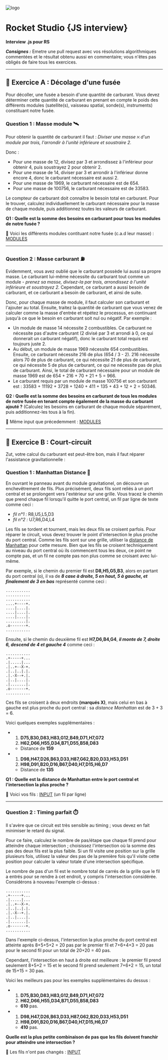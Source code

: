 ![logo](https://www.rocketstud.io/img/logos/logo4.png)

# Rocket Studio {JS interview}
**Interview .js pour RS**

***Consignes :*** Emetre une pull request avec vos résolutions algorithmiques commentées et le résultat obtenu aussi en commentaire; vous n'êtes pas obligés de faire tous les exercices. 

---

## 🚀 Exercice A : Décolage d'une fusée 



Pour décoller, une fusée a besoin d'une quantité de carburant. 
Vous devez déterminer cette quantité de carburant en prenant en compte le poids des différents modules (satellite(s), vaisseau spatial, sonde(s), instruments) constituant notre fusée.

### Question 1 : Masse module 🛰️ 

Pour obtenir la quantité de carburant il faut : 
*Diviser une masse ℵ d'un module par trois, l'arrondir à l'unité inférieure et soustraire 2.*

Donc :

- Pour une masse de 12, divisez par 3 et arrondissez à l'inférieur pour obtenir 4, puis soustrayez 2 pour obtenir 2.
- Pour une masse de 14, diviser par 3 et arrondir à l'inférieur donne encore 4, donc le carburant nécessaire est aussi 2.
- Pour une masse de 1969, le carburant nécessaire est de 654.
- Pour une masse de 100756, le carburant nécessaire est de 33583.

Le compteur de carburant doit connaître le besoin total en carburant. Pour le trouver, calculez individuellement le carburant nécessaire pour la masse de chaque module, puis additionnez toutes les valeurs de carburant.

**Q1 : Quelle est la somme des besoins en carburant pour tous les modules de notre fusée ?**

📎 Voici les différents modules contituant notre fusée (c.a.d leur masse) : [MODULES](https://github.com/7antra/Rocket.studio-ITW/blob/master/A_liste-module.txt)

---

### Question 2 : Masse carburant ⛽ 

Evidemment, vous avez oublié que le carburant possède lui aussi sa propre masse. 
Le carburant lui-même nécessite du carburant tout comme un module - *prenez sa masse, divisez-la par trois, arrondissez à l'unité inférieure et soustrayez 2.* Cependant, ce carburant a aussi besoin de carburant, et ce carburant a besoin de carburant, et ainsi de suite. 

Donc, pour chaque masse de module, il faut calculer son carburant et l'ajouter au total. Ensuite, traitez la quantité de carburant que vous venez de calculer comme la masse d'entrée et répétez le processus, en continuant jusqu'à ce que le besoin en carburant soit nul ou négatif. Par exemple :

- Un module de masse 14 nécessite 2 combustibles. Ce carburant ne nécessite pas d'autre carburant (2 divisé par 3 et arrondi à 0, ce qui donnerait un carburant négatif), donc le carburant total requis est toujours juste 2.
- Au début, un module de masse 1969 nécessite 654 combustibles. Ensuite, ce carburant nécessite 216 de plus (654 / 3 - 2). 216 nécessite alors 70 de plus de carburant, ce qui nécessite 21 de plus de carburant, ce qui nécessite 5 de plus de carburant, ce qui ne nécessite pas de plus de carburant. Ainsi, le total de carburant nécessaire pour un module de masse 1969 est de 654 + 216 + 70 + 21 + 5 = 966.
- Le carburant requis par un module de masse 100756 et son carburant est : 33583 + 11192 + 3728 + 1240 + 411 + 135 + 43 + 12 + 2 = 50346.

**Q2 : Quelle est la somme des besoins en carburant de tous les modules de notre fusée en tenant compte également de la masse du carburant ajouté ?** (Calculez les besoins en carburant de chaque module séparément, puis additionnez-les tous à la fin).

📎 Même input que précedemment : [MODULES](https://github.com/7antra/Rocket.studio-ITW/blob/master/A_liste-module.txt)

---

## 🧬 Exercice B : Court-circuit

Zut, votre calcul du carburant est peut-être bon, mais il faut réparer l'assistance gravitationnelle : 

### Question 1 : Manhattan Distance 📐 

En ouvrant le panneau avant du module gravitationel, on découvre un enchevêtrement de fils. Plus précisément, deux fils sont reliés à un port central et se prolongent vers l'extérieur sur une grille. Vous tracez le chemin que prend chaque fil lorsqu'il quitte le port central, un fil par ligne de texte comme ceci : 

- *fil n°1 :* R8,U5,L5,D3
- *fil n°2 :* U7,R6,D4,L4

Les fils se tordent et tournent, mais les deux fils se croisent parfois. Pour réparer le circuit, vous devez trouver le point d'intersection le plus proche du port central. Comme les fils sont sur une grille, utiliser la [distance de Manhattan](https://fr.wikipedia.org/wiki/Distance_de_Manhattan) pour cette mesure. Bien que les fils se croisent techniquement au niveau du port central où ils commencent tous les deux, ce point ne compte pas, et un fil ne compte pas non plus comme se croisant avec lui-même.

Par exemple, si le chemin du premier fil est **D8,H5,G5,B3**, alors en partant du port central (o), il va de ***8 case à droite, 5 en haut, 5 à gauche, et finalement de 3 en bas*** représenté comme ceci : 

```
...........
...........
...........
....+----+.
....|....|.
....|....|.
....|....|.
.........|.
.o-------+.
...........
```


Ensuite, si le chemin du deuxième fil est **H7,D6,B4,G4**, ***il monte de 7, droite 6, descend de 4 et gauche 4*** comme ceci :

```
...........
.+-----+...
.|.....|...
.|..+--X-+.
.|..|..|.|.
.|.-X--+.|.
.|..|....|.
.|.......|.
.o-------+.
...........
```

Ces fils se croisent à deux endroits **(marqués X)**, mais celui en bas à gauche est plus proche du port central : sa *distance Manhattan* est de 3 + 3 = 6.

Voici quelques exemples supplémentaires :

- 1. **D75,B30,D83,H83,G12,B49,D71,H7,G72**
  2. **H62,D66,H55,D34,B71,D55,B58,D83** 
  - Distance de **159**
- 1. **D98,H47,D26,B63,D33,H87,G62,B20,D33,H53,D51**
  2. **H98,D91,B20,D16,B67,D40,H7,D15,H6,D7**
  - Distance de **135**
  
  
**Q1 : Quelle est la distance de Manhattan entre le port central et l'intersection la plus proche ?** 
  
📎 Voici vos fils : [INPUT](https://github.com/7antra/Rocket.studio-ITW/blob/master/B_input-fils.txt) (un fil par ligne)

---

### Question 2 : Timing parfait ⏱️

Il s'avère que ce circuit est très sensible au timing ; vous devez en fait minimiser le retard du signal.

Pour ce faire, calculez le nombre de pas/étape que chaque fil prend pour atteindre chaque intersection ; choisissez l'intersection où la somme des pas des deux fils est la plus faible. Si un fil visite une position sur la grille plusieurs fois, utilisez la valeur des pas de la première fois qu'il visite cette position pour calculer la valeur totale d'une intersection spécifique.

Le nombre de pas d'un fil est le nombre total de carrés de la grille que le fil a entrés pour se rendre à cet endroit, y compris l'intersection considérée. Considérons à nouveau l'exemple ci-dessus :

```
...........
.+-----+...
.|.....|...
.|..+--X-+.
.|..|..|.|.
.|.-X--+.|.
.|..|....|.
.|.......|.
.o-------+.
...........
```

Dans l'exemple ci-dessus, l'intersection la plus proche du port central est atteinte après 8+5+5+2 = 20 pas par le premier fil et 7+6+4+3 = 20 pas pour le second fil pour un total de 20+20 = 40 pas.

Cependant, l'intersection en haut à droite est meilleure : le premier fil prend seulement 8+5+2 = 15 et le second fil prend seulement 7+6+2 = 15, un total de 15+15 = 30 pas.

Voici les meilleurs pas pour les exemples supplémentaires du dessus :

- 1. **D75,B30,D83,H83,G12,B49,D71,H7,G72**
  2. **H62,D66,H55,D34,B71,D55,B58,D83** 
  - **610** pas.
- 1. **D98,H47,D26,B63,D33,H87,G62,B20,D33,H53,D51**
  2. **H98,D91,B20,D16,B67,D40,H7,D15,H6,D7**
  - **410** pas.
  
**Quelle est la plus petite combinaison de pas que les fils doivent franchir pour atteindre une intersection ?**

📎 Les fils n'ont pas changés : [INPUT](https://github.com/7antra/Rocket.studio-ITW/blob/master/B_input-fils.txt)
